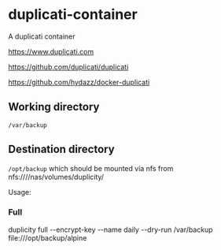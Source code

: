 # duplicati-container
A duplicati container

https://www.duplicati.com

https://github.com/duplicati/duplicati

https://github.com/hydazz/docker-duplicati



## Working directory
`/var/backup `

## Destination directory
`/opt/backup` which should be mounted via nfs from nfs:///<ip>/nas/volumes/duplicity/<container>

Usage: 
  
### Full
duplicity full --encrypt-key <id> --name daily --dry-run /var/backup file:///opt/backup/alpine
  
  
  
